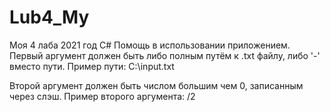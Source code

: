 # Lub4_My
Моя 4 лаба 2021 год C#
Помощь в использовании приложением.
Первый аргумент должен быть либо полным путём к .txt файлу, либо '-' вместо пути.
Пример пути: C:\input.txt

Второй аргумент должен быть числом большим чем 0, записанным через слэш.
Пример второго аргумента: /2

